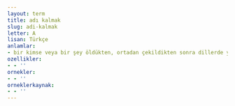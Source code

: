 ```yaml
---
layout: term
title: adı kalmak
slug: adi-kalmak
letter: A
lisan: Türkçe
anlamlar:
- bir kimse veya bir şey öldükten, ortadan çekildikten sonra dillerde yalnız adı dolaşmak
ozellikler:
- - ''
ornekler:
- - ''
orneklerkaynak:
- - ''
---
```

